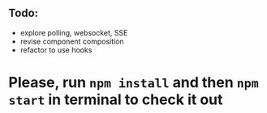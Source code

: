 ## Todo:
* explore polling, websocket, SSE
* revise component composition 
* refactor to use hooks

# Please, run `npm install` and then `npm start` in terminal to check it out

